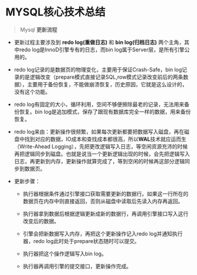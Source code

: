 # MYSQL核心技术总结


> Mysql **更新流程**

- 更新过程主要涉及到 **redo log(重做日志)** 和 **bin log(归档日志)** 两个主角，其中redo log是InnoD引擎专有的日志，而bin log属于Server层，是所有引擎公用的。

- redo log记录的是数据页的物理变化，主要用于保证Crash-Safe，bin log记录的是逻辑改变（prepare模式直接记录SQL,row模式记录改变前后的两条数据），主要用于备份恢复，不能做崩溃恢复，历史原因，它就是这么设计的，没有这个功能。

- redo log有固定的大小，循环利用，空间不够便擦除最老的记录，无法用来备份恢复。bin log是追加模式，保存了跟现有数据库完全一样的数据，用来备份恢复。

- redo log来由：更新操作很频繁，如果每次更新都要把数据写入磁盘，再在磁盘中找到对应的数据，IO成本和查找成本都很高，所以**WAL**技术就应运而生（Write-Ahead Logging），先把更改逻辑写入日志，等空闲资源充沛的时候再把逻辑同步到磁盘。也就是说当一个更新逻辑出现的时候，会先把逻辑写入日志，再更新到内存，更新操作就算完成了，等到空闲的时候再这部分逻辑同步到数据页。

- 更新步骤：

    - 执行器根据条件通过引擎接口获取需要更新的数据行。如果这一行所在的数据页在内存中则直接返回，否则从磁盘中读取后先读入内存再返回。

    - 执行器拿到数据后根据逻辑更新成新的数据行，再调用引擎接口写入这行改变后的数据。

    - 引擎会把新数据写入内存，再把这个更新操作记入redo log并通知执行器，redo log此时处于prepare状态随时可以提交。

    - 执行器把这个操作逻辑写入bin log。

    - 执行器再调用引擎的提交接口，更新操作完成。
